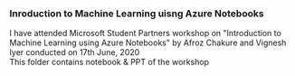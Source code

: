 ### Inroduction to Machine Learning uisng Azure Notebooks

I have attended Microsoft Student Partners workshop on "Introduction to Machine Learning using Azure Notebooks" by Afroz Chakure and Vignesh Iyer conducted on 17th June, 2020
<br>This folder contains notebook & PPT of the workshop 

